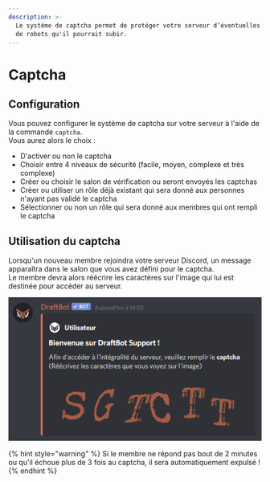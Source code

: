```yaml
---
description: >-
  Le système de captcha permet de protéger votre serveur d’éventuelles attaques
  de robots qu'il pourrait subir.
---
```


# Captcha

## Configuration

Vous pouvez configurer le système de captcha sur votre serveur à l'aide de la commande `captcha`.\
Vous aurez alors le choix :&#x20;

* D'activer ou non le captcha
* Choisir entre 4 niveaux de sécurité (facile, moyen, complexe et très complexe)
* Créer ou choisir le salon de vérification ou seront envoyés les captchas
* Créer ou utiliser un rôle déjà existant qui sera donné aux personnes n'ayant pas validé le captcha
* Sélectionner ou non un rôle qui sera donné aux membres qui ont rempli le captcha

## Utilisation du captcha

Lorsqu'un nouveau membre rejoindra votre serveur Discord, un message apparaîtra dans le salon que vous avez défini pour le captcha.\
Le membre devra alors réécrire les caractères sur l'image qui lui est destinée pour accéder au serveur.

![Message envoyé dans le salon dédié au captcha lorsqu'un membre rejoint le serveur](<../.gitbook/assets/image (38).png>)

{% hint style="warning" %}
Si le membre ne répond pas bout de 2 minutes ou qu'il échoue plus de 3 fois au captcha, il sera automatiquement expulsé !
{% endhint %}
